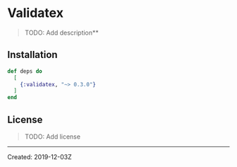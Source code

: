 # Validatex

> TODO: Add description**


## Installation

```elixir
def deps do
  [
    {:validatex, "~> 0.3.0"}
  ]
end
```

## License

> TODO: Add license

----
Created:  2019-12-03Z
